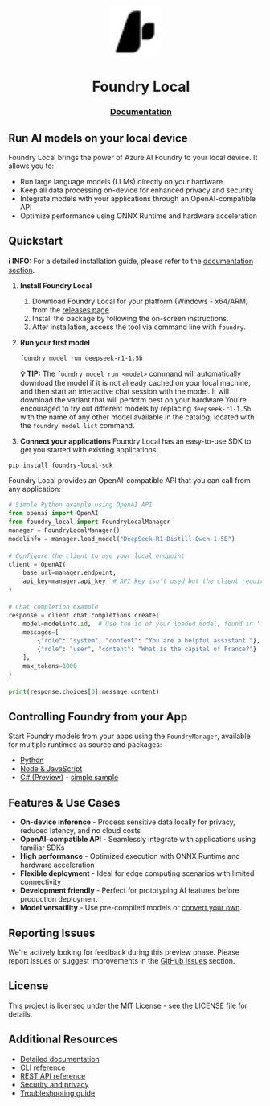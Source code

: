 <div align="center">
  <picture align="center">
    <source media="(prefers-color-scheme: dark)" srcset="media/icons/ai_studio_icon_white.svg">
    <source media="(prefers-color-scheme: light)" srcset="media/icons/ai_studio_icon_black.svg">
    <img alt="AI Foundry icon." src="media/icons/ai_studio_icon_black.svg" height="100" style="max-width: 100%;">
  </picture>

<div id="user-content-toc">
  <ul align="center" style="list-style: none;">
    <summary>
      <h1>Foundry Local</h1>
    </summary>
    <summary>
      <h3><a href="https://aka.ms/foundry-local-docs">Documentation</a></h3>
    </summary>
  </ul>
</div>
</div>


## Run AI models on your local device

Foundry Local brings the power of Azure AI Foundry to your local device. It allows you to:

- Run large language models (LLMs) directly on your hardware
- Keep all data processing on-device for enhanced privacy and security
- Integrate models with your applications through an OpenAI-compatible API
- Optimize performance using ONNX Runtime and hardware acceleration

## Quickstart

**ℹ️ INFO:** For a detailed installation guide, please refer to the [documentation section](./docs/README.md).

1. **Install Foundry Local**

   1. Download Foundry Local for your platform (Windows - x64/ARM) from the [releases page](https://github.com/microsoft/Foundry-Local/releases).
   2. Install the package by following the on-screen instructions.
   3. After installation, access the tool via command line with `foundry`.

2. **Run your first model**

   ```bash
   foundry model run deepseek-r1-1.5b
   ```

   **💡 TIP:** The `foundry model run <model>` command will automatically download the model if it is not already cached on your local machine, and then start an interactive chat session with the model. It will download the variant that will perform best on your hardware You're encouraged to try out different models by replacing `deepseek-r1-1.5b` with the name of any other model available in the catalog, located with the `foundry model list` command.

3. **Connect your applications**
Foundry Local has an easy-to-use SDK to get you started with existing applications:
```bash
pip install foundry-local-sdk
```


Foundry Local provides an OpenAI-compatible API that you can call from any application:
```python
# Simple Python example using OpenAI API
from openai import OpenAI
from foundry_local import FoundryLocalManager
manager = FoundryLocalManager()
modelinfo = manager.load_model("DeepSeek-R1-Distill-Qwen-1.5B")

# Configure the client to use your local endpoint
client = OpenAI(
    base_url=manager.endpoint,
    api_key=manager.api_key  # API key isn't used but the client requires one
)

# Chat completion example
response = client.chat.completions.create(
    model=modelinfo.id,  # Use the id of your loaded model, found in 'foundry service ps'
    messages=[
        {"role": "system", "content": "You are a helpful assistant."},
        {"role": "user", "content": "What is the capital of France?"}
    ],
    max_tokens=1000
)

print(response.choices[0].message.content)
```

## Controlling Foundry from your App

Start Foundry models from your apps using the `FoundryManager`, available for multiple runtimes as source and
packages:

* [Python](./sdk/python/README.md)
* [Node & JavaScript](./sdk/js/README.md)
* [C# (Preview)](./sdk/cs/src/README.md) - [simple sample](./sdk/cs/samples/ConsoleClient)

## Features & Use Cases

- **On-device inference** - Process sensitive data locally for privacy, reduced latency, and no cloud costs
- **OpenAI-compatible API** - Seamlessly integrate with applications using familiar SDKs
- **High performance** - Optimized execution with ONNX Runtime and hardware acceleration
- **Flexible deployment** - Ideal for edge computing scenarios with limited connectivity
- **Development friendly** - Perfect for prototyping AI features before production deployment
- **Model versatility** - Use pre-compiled models or [convert your own](./docs/how-to/compile-models-for-foundry-local.md).

## Reporting Issues

We're actively looking for feedback during this preview phase. Please report issues or suggest improvements in the [GitHub Issues](https://github.com/microsoft/Foundry-Local/issues) section.

## License

This project is licensed under the MIT License - see the [LICENSE](LICENSE) file for details.

## Additional Resources

- [Detailed documentation](./docs/README.md)
- [CLI reference](./docs/reference/reference-cli.md)
- [REST API reference](./docs/reference/reference-rest.md)
- [Security and privacy](./docs/reference/reference-security-privacy.md)
- [Troubleshooting guide](./docs/reference/reference-troubleshooting.md)
